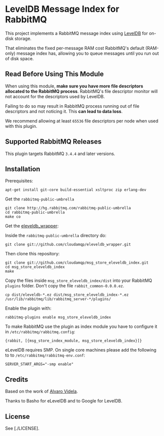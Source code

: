 # LevelDB Message Index for RabbitMQ

This project implements a RabbitMQ message index using [LevelDB](https://github.com/google/leveldb) for on-disk storage.

That eliminates the fixed per-message RAM cost RabbitMQ's default (RAM-only) message index has, allowing you to queue messages until you run out of disk space.

## Read Before Using This Module

When using this module, **make sure you have more file descriptors allocated to the RabbitMQ process**. RabbitMQ's
file descriptor monitor will not account for the descriptors used by LevelDB.

Failing to do so may result in RabbitMQ process running out of file descriptors and not noticing it. This **can lead
to data loss**.

We recommend allowing at least `65536` file descriptors per node when used with this plugin.

## Supported RabbitMQ Releases

This plugin targets RabbitMQ `3.4.4` and later versions.


## Installation

Prerequisites:

	apt-get install git-core build-essential xsltproc zip erlang-dev

Get the `rabbitmq-public-umbrella`

	git clone http://hg.rabbitmq.com/rabbitmq-public-umbrella
	cd rabbitmq-public-umbrella
	make co

Get the [eleveldb_wrapper](https://github.com/cloudamqp/eleveldb_wrapper):

Inside the `rabbitmq-public-umbrella` directory do:

	git clone git://github.com/cloudamqp/eleveldb_wrapper.git

Then clone this repository:

	git clone git://github.com/cloudamqp/msg_store_eleveldb_index.git
	cd msg_store_eleveldb_index
	make

Copy the files inside `msg_store_eleveldb_index/dist` into your RabbitMQ `plugins` folder. Don't copy the file `rabbit_common-0.0.0.ez`.

	cp dist/eleveldb-*.ez dist/msg_store_eleveldb_index-*.ez /usr/lib/rabbitmq/lib/rabbitmq_server-*/plugins/


Enable the plugin with:

    rabbitmq-plugins enable msg_store_eleveldb_index

To make RabbitMQ use the plugin as index module you have to configure it in `/etc/rabbitmq/rabbitmq.config`:

    {rabbit, [{msg_store_index_module, msg_store_eleveldb_index}]}

eLevelDB requires SMP. On single core machines please add the following to to `/etc/rabbitmq/rabbitmq-env.conf`:

    SERVER_START_ARGS="-smp enable"

## Credits

Based on the work of [Alvaro Videla](https://github.com/videlalvaro).

Thanks to Basho for eLevelDB and to Google for LevelDB.

## License

See [./LICENSE].
